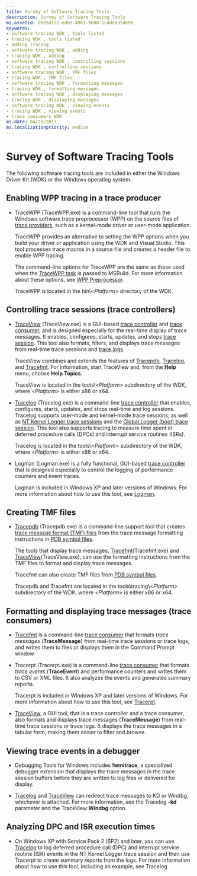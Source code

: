 ```yaml
---
title: Survey of Software Tracing Tools
description: Survey of Software Tracing Tools
ms.assetid: d6b5d131-ed03-4961-9680-1c4ded35de96
keywords:
- software tracing WDK , tools listed
- tracing WDK , tools listed
- adding tracing
- software tracing WDK , adding
- tracing WDK , adding
- software tracing WDK , controlling sessions
- tracing WDK , controlling sessions
- software tracing WDK , TMF files
- tracing WDK , TMF files
- software tracing WDK , formatting messages
- tracing WDK , formatting messages
- software tracing WDK , displaying messages
- tracing WDK , displaying messages
- software tracing WDK , viewing events
- tracing WDK , viewing events
- trace consumers WDK
ms.date: 04/20/2017
ms.localizationpriority: medium
---
```


# Survey of Software Tracing Tools

The following software tracing tools are included in either the Windows Driver Kit (WDK) or the Windows operating system.

## <span id="enabling_wpp__tracing_in_a_trace_producer"></span><span id="ENABLING_WPP__TRACING_IN_A_TRACE_PRODUCER"></span>Enabling WPP tracing in a trace producer

-   TraceWPP (TraceWPP.exe) is a command-line tool that runs the Windows software trace preprocessor (WPP) on the source files of [trace providers](trace-provider.md), such as a kernel-mode driver or user-mode application.

    TraceWPP provides an alternative to setting the WPP options when you build your driver or application using the WDK and Visual Studio. This tool processes trace macros in a source file and creates a header file to enable WPP tracing.

    The command-line options for TraceWPP are the same as those used when the [TraceWPP task](tracewpp-task.md) is passed to MSBuild. For more information about these options, see [WPP Preprocessor](wpp-preprocessor.md).

    TraceWPP is located in the bin\\&lt;*Platform*&gt; directory of the WDK.

## <span id="controlling_trace_sessions__trace_controllers_"></span><span id="CONTROLLING_TRACE_SESSIONS__TRACE_CONTROLLERS_"></span>Controlling trace sessions (trace controllers)

-   [TraceView](traceview.md) (TraceView.exe) is a GUI-based [trace controller](trace-controller.md) and [trace consumer](trace-consumer.md), and is designed especially for the real-time display of trace messages. It enables, configures, starts, updates, and stops [trace session](trace-session.md). This tool also formats, filters, and displays trace messages from real-time trace sessions and [trace logs](trace-log.md).

    TraceView combines and extends the features of [Tracepdb](tracepdb.md), [Tracelog](tracelog.md), and [Tracefmt](tracefmt.md). For information, start TraceView and, from the **Help** menu, choose **Help Topics**.

    TraceView is located in the tools\\&lt;*Platform*&gt; subdirectory of the WDK, where &lt;*Platform*&gt; is either x86 or x64.

-   [Tracelog](tracelog.md) (Tracelog.exe) is a command-line [trace controller](trace-controller.md) that enables, configures, starts, updates, and stops real-time and log sessions. Tracelog supports user-mode and kernel-mode trace sessions, as well as [NT Kernel Logger trace sessions](nt-kernel-logger-trace-session.md) and the [Global Logger (boot) trace session](global-logger-trace-session.md). This tool also supports tracing to measure time spent in deferred procedure calls (DPCs) and interrupt service routines (ISRs).

    Tracelog is located in the tools\\&lt;*Platform*&gt; subdirectory of the WDK, where &lt;*Platform*&gt; is either x86 or x64.

-   Logman (Logman.exe) is a fully functional, GUI-based [trace controller](trace-controller.md) that is designed especially to control the logging of performance counters and event traces.

    Logman is included in Windows XP and later versions of Windows. For more information about how to use this tool, see [Logman](https://docs.microsoft.com/windows-server/administration/windows-commands/logman).

## <span id="creating_tmf_files"></span><span id="CREATING_TMF_FILES"></span>Creating TMF files

-   [Tracepdb](tracepdb.md) (Tracepdb.exe) is a command-line support tool that creates [trace message format (TMF) files](trace-message-format-file.md) from the trace message formatting instructions in [PDB symbol files](pdb-symbol-files.md).

    The tools that display trace messages, [Tracefmt](tracefmt.md)(Tracefmt.exe) and [TraceView](traceview.md)(TraceView.exe), can use the formatting instructions from the TMF files to format and display trace messages.

    Tracefmt can also create TMF files from [PDB symbol files](pdb-symbol-files.md).

    Tracepdb and Tracefmt are located in the tools\\tracing\\&lt;*Platform*&gt; subdirectory of the WDK, where &lt;*Platform*&gt; is either x86 or x64.

## <span id="formatting_and_displaying_trace_messages__trace_consumers_"></span><span id="FORMATTING_AND_DISPLAYING_TRACE_MESSAGES__TRACE_CONSUMERS_"></span>Formatting and displaying trace messages (trace consumers)

-   [Tracefmt](tracefmt.md) is a command-line [trace consumer](trace-consumer.md) that formats *trace messages* (**TraceMessage**) from real-time trace sessions or trace logs, and writes them to files or displays them in the Command Prompt window.

-   Tracerpt (Tracerpt.exe) is a command-line [trace consumer](trace-consumer.md) that formats *trace events* (**TraceEvent**) and performance counters and writes them to CSV or XML files. It also analyzes the events and generates summary reports.

    Tracerpt is included in Windows XP and later versions of Windows. For more information about how to use this tool, see [Tracerpt](https://docs.microsoft.com/windows-server/administration/windows-commands/tracerpt_1).

-   [TraceView](traceview.md), a GUI tool, that is a trace controller and a trace consumer, also formats and displays trace messages (**TraceMessage**) from real-time trace sessions or trace logs. It displays the trace messages in a tabular form, making them easier to filter and browse.

## <span id="viewing_trace_events_in_a_debugger"></span><span id="VIEWING_TRACE_EVENTS_IN_A_DEBUGGER"></span>Viewing trace events in a debugger

-   Debugging Tools for Windows includes **!wmitrace**, a specialized debugger extension that displays the trace messages in the trace session buffers before they are written to log files or delivered for display.

-   [Tracelog](tracelog.md) and [TraceView](traceview.md) can redirect trace messages to KD or Windbg, whichever is attached. For more information, see the Tracelog **-kd** parameter and the TraceView **Windbg** option.

## <span id="analyzing_dpc_and_isr_execution_times"></span><span id="ANALYZING_DPC_AND_ISR_EXECUTION_TIMES"></span>Analyzing DPC and ISR execution times

-   On Windows XP with Service Pack 2 (SP2) and later, you can use [Tracelog](tracelog.md) to log deferred procedure call (DPC) and interrupt service routine (ISR) events in the NT Kernel Logger trace session and then use Tracerpt to create summary reports from the logs. For more information about how to use this tool, including an example, see Tracelog.

 

 





